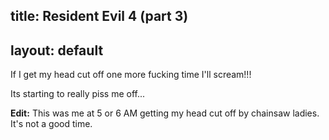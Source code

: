 title: Resident Evil 4 (part 3)
---
layout: default
---

If I get my head cut off one more fucking time I'll scream!!!

Its starting to really piss me off...

**Edit:** This was me at 5 or 6 AM getting my head cut off by chainsaw ladies.
It's not a good time.
